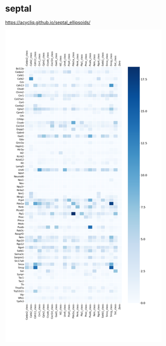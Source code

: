 # septal

https://acycliq.github.io/septal_ellipsoids/

<img src="dashboard/data/heatmap.png" alt="heatmap"/>
